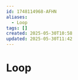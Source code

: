 ```yaml
---
id: 1748114968-AFHN
aliases:
  - Loop
tags: []
created: 2025-05-30T10:58
updated: 2025-05-30T11:42
---
```


# Loop
